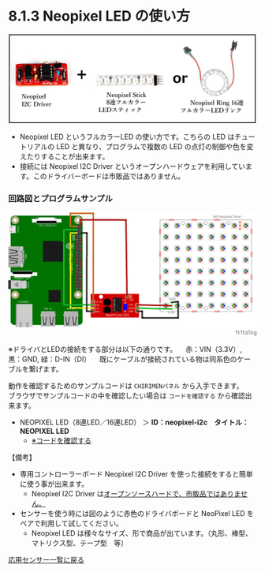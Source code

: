 # 8.1.3 Neopixel LED の使い方

<img src="./imgs/NeopixelLEDset.jpg" width=600>

- Neopixel LED というフルカラーLED の使い方です。こちらの LED はチュートリアルの LED と異なり、プログラムで複数の LED の点灯の制御や色を変えたりすることが出来ます。
- 接続には Neopixel I2C Driver というオープンハードウェアを利用しています。このドライバーボードは市販品ではありません。

### 回路図とプログラムサンプル

<img src="./imgs/NeopixelLED.jpg" width=800>

※ドライバとLEDの接続をする部分は以下の通りです。
　赤：VIN（3.3V）, 黒：GND, 緑：D-IN（DI）
　既にケーブルが接続されている物は同系色のケーブルを繋げます。

動作を確認するためのサンプルコードは `CHIRIMENパネル` から入手できます。<br>
ブラウザでサンプルコードの中を確認したい場合は `コードを確認する` から確認出来ます。
- NEOPIXEL LED（8連LED／16連LED） ＞ **ID：neopixel-i2c　タイトル：NEOPIXEL LED**
  -  [※コードを確認する](https://tutorial.chirimen.org/pizero/esm-examples/neopixel-i2c/main.js) 

【備考】
- 専用コントローラーボード Neopixel I2C Driver を使った接続をすると簡単に使う事が出来ます。
  - Neopixel I2C Driver は[オープンソースハードで、市販品ではありません。](https://github.com/chirimen-oh/accessories/blob/master/others/neopixel_i2c_TH/)
- センサーを使う時には図のように赤色のドライバボードと NeoPixel LED をペアで利用して試してください。
  - Neopixel LED は様々なサイズ、形で商品が出ています。（丸形、棒型、マトリクス型、テープ型　等）
<div style="page-break-before:always"></div>

[応用センサー一覧に戻る](./chapter_8-1.md)
